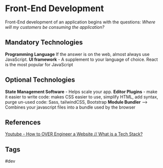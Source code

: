 # Front-End Development

Front-End development of an application begins with the questions: *Where will my customers be consuming the application?*

## Mandatory Technologies
**Programming Language**
If the answer is on the web, almost always use JavaScript.
**UI framework** - A supplement to your language of choice. React is the most popular for JavaScript

## Optional Technologies
**State Management Software** - Helps scale your app.
**Editor Plugins** - make it easier to write code: makes CSS easier to use, simplify HTML, add syntax, purge un-used code: Sass, tailwindCSS, Bootstrap
**Module Bundler** --> Combines your javascript files into a bundle used by the browser

## References 
[Youtube - How to OVER Engineer a Website // What is a Tech Stack?](https://www.youtube.com/watch?v=Sxxw3qtb3_g&t=448s)

## Tags
#dev
